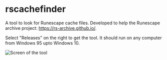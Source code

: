 # rscachefinder

A tool to look for Runescape cache files. Developed to help the Runescape archive project: https://rs-archive.github.io/.

Select "Releases" on the right to get the tool. It should run on any computer from Windows 95 upto Windows 10.

![Screen of the tool](https://cdn.discordapp.com/attachments/936714977685958678/945714788707729428/unknown.png)
